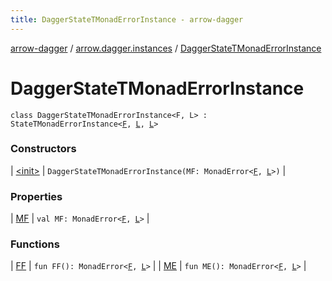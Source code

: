 ```yaml
---
title: DaggerStateTMonadErrorInstance - arrow-dagger
---
```


[arrow-dagger](../../index.html) / [arrow.dagger.instances](../index.html) / [DaggerStateTMonadErrorInstance](./index.html)

# DaggerStateTMonadErrorInstance

`class DaggerStateTMonadErrorInstance<F, L> : StateTMonadErrorInstance<`[`F`](index.html#F)`, `[`L`](index.html#L)`, `[`L`](index.html#L)`>`

### Constructors

| [&lt;init&gt;](-init-.html) | `DaggerStateTMonadErrorInstance(MF: MonadError<`[`F`](index.html#F)`, `[`L`](index.html#L)`>)` |

### Properties

| [MF](-m-f.html) | `val MF: MonadError<`[`F`](index.html#F)`, `[`L`](index.html#L)`>` |

### Functions

| [FF](-f-f.html) | `fun FF(): MonadError<`[`F`](index.html#F)`, `[`L`](index.html#L)`>` |
| [ME](-m-e.html) | `fun ME(): MonadError<`[`F`](index.html#F)`, `[`L`](index.html#L)`>` |

